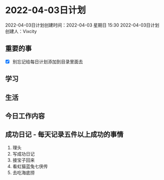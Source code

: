 # 2022-04-03日计划

2022-04-03日计划创建时间：2022-04-03 星期日  15:30
2022-04-03日计划创建人：Vixcity

## 重要的事
- [x] 别忘记给每日计划添加到目录里面去

## 学习

## 生活

## 今日工作内容

## 成功日记 - 每天记录五件以上成功的事情
1. 理头
2. 写成功日记
3. 接宝子回来
4. 看虹猫蓝兔七侠传
5. 去吃海底捞